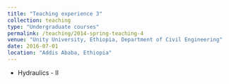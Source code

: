 ```yaml
---
title: "Teaching experience 3"
collection: teaching
type: "Undergraduate courses"
permalink: /teaching/2014-spring-teaching-4
venue: "Unity University, Ethiopia, Department of Civil Engineering"
date: 2016-07-01
location: "Addis Ababa, Ethiopia"
---
```


* Hydraulics - II 

